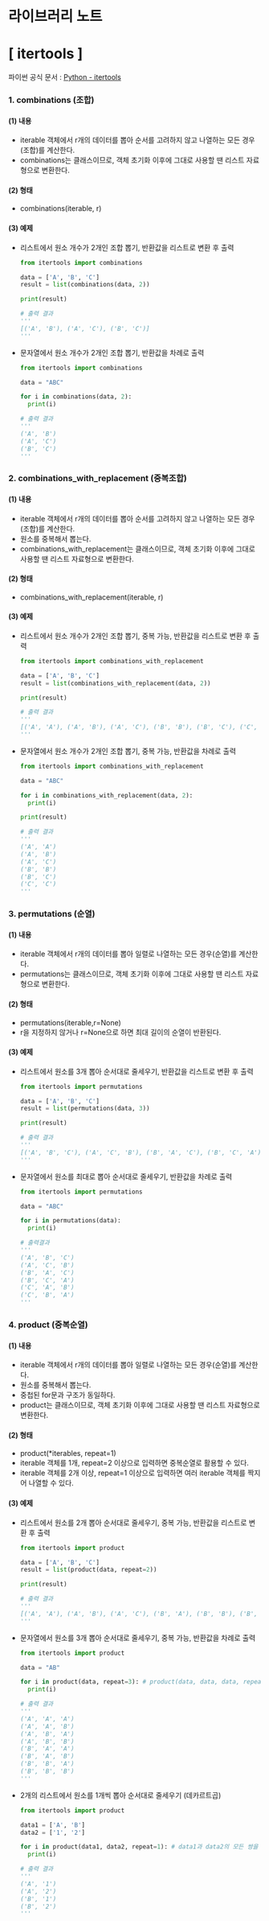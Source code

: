 라이브러리 노트
==========
# [ itertools ]
파이썬 공식 문서 : [Python - itertools](https://docs.python.org/3/library/itertools.html, "python docs - itertools")

### 1. combinations (조합)
#### (1) 내용
- iterable 객체에서 r개의 데이터를 뽑아 순서를 고려하지 않고 나열하는 모든 경우(조합)를 계산한다.
- combinations는 클래스이므로, 객체 초기화 이후에 그대로 사용할 땐 리스트 자료형으로 변환한다.
#### (2) 형태
- combinations(iterable, r)
#### (3) 예제
- 리스트에서 원소 개수가 2개인 조합 뽑기, 반환값을 리스트로 변환 후 출력
  ```python
  from itertools import combinations

  data = ['A', 'B', 'C']
  result = list(combinations(data, 2))

  print(result)

  # 출력 결과
  '''
  [('A', 'B'), ('A', 'C'), ('B', 'C')]
  '''
  ```
- 문자열에서 원소 개수가 2개인 조합 뽑기, 반환값을 차례로 출력
  ```python
  from itertools import combinations

  data = "ABC"

  for i in combinations(data, 2):
    print(i)

  # 출력 결과
  '''
  ('A', 'B')
  ('A', 'C')
  ('B', 'C')
  '''
  ```

### 2. combinations_with_replacement (중복조합)
#### (1) 내용
- iterable 객체에서 r개의 데이터를 뽑아 순서를 고려하지 않고 나열하는 모든 경우(조합)를 계산한다.
- 원소를 중복해서 뽑는다.
- combinations_with_replacement는 클래스이므로, 객체 초기화 이후에 그대로 사용할 땐 리스트 자료형으로 변환한다.
#### (2) 형태
- combinations_with_replacement(iterable, r)
#### (3) 예제
- 리스트에서 원소 개수가 2개인 조합 뽑기, 중복 가능, 반환값을 리스트로 변환 후 출력
  ```python
  from itertools import combinations_with_replacement
  
  data = ['A', 'B', 'C']
  result = list(combinations_with_replacement(data, 2))

  print(result)
  
  # 출력 결과
  '''
  [('A', 'A'), ('A', 'B'), ('A', 'C'), ('B', 'B'), ('B', 'C'), ('C', 'C')]
  '''
  ```
- 문자열에서 원소 개수가 2개인 조합 뽑기, 중복 가능, 반환값을 차례로 출력
  ```python
  from itertools import combinations_with_replacement
  
  data = "ABC"
  
  for i in combinations_with_replacement(data, 2):
    print(i)

  print(result)
  
  # 출력 결과
  '''
  ('A', 'A')
  ('A', 'B')
  ('A', 'C')
  ('B', 'B')
  ('B', 'C')
  ('C', 'C')
  '''
  ```

### 3. permutations (순열)
#### (1) 내용
- iterable 객체에서 r개의 데이터를 뽑아 일렬로 나열하는 모든 경우(순열)를 계산한다.
- permutations는 클래스이므로, 객체 초기화 이후에 그대로 사용할 땐 리스트 자료형으로 변환한다.
#### (2) 형태
- permutations(iterable,r=None)
- r을 지정하지 않거나 r=None으로 하면 최대 길이의 순열이 반환된다.
#### (3) 예제
- 리스트에서 원소를 3개 뽑아 순서대로 줄세우기, 반환값을 리스트로 변환 후 출력
  ```python  
  from itertools import permutations
  
  data = ['A', 'B', 'C']
  result = list(permutations(data, 3))

  print(result)
  
  # 출력 결과
  '''
  [('A', 'B', 'C'), ('A', 'C', 'B'), ('B', 'A', 'C'), ('B', 'C', 'A'), ('C', 'A', 'B'), ('C', 'B', 'A')]
  '''
  ```
- 문자열에서 원소를 최대로 뽑아 순서대로 줄세우기, 반환값을 차례로 출력
  ```python
  from itertools import permutations

  data = "ABC"

  for i in permutations(data):
    print(i)

  # 출력결과
  '''
  ('A', 'B', 'C')
  ('A', 'C', 'B')
  ('B', 'A', 'C')
  ('B', 'C', 'A')
  ('C', 'A', 'B')
  ('C', 'B', 'A')
  '''
  ```

### 4. product (중복순열)
#### (1) 내용
- iterable 객체에서 r개의 데이터를 뽑아 일렬로 나열하는 모든 경우(순열)를 계산한다.
- 원소를 중복해서 뽑는다.
- 중첩된 for문과 구조가 동일하다.
- product는 클래스이므로, 객체 초기화 이후에 그대로 사용할 땐 리스트 자료형으로 변환한다.
#### (2) 형태
- product(*iterables, repeat=1)
- iterable 객체를 1개, repeat=2 이상으로 입력하면 중복순열로 활용할 수 있다.
- iterable 객체를 2개 이상, repeat=1 이상으로 입력하면 여러 iterable 객체를 짝지어 나열할 수 있다.
#### (3) 예제
- 리스트에서 원소를 2개 뽑아 순서대로 줄세우기, 중복 가능, 반환값을 리스트로 변환 후 출력
  ```python
  from itertools import product

  data = ['A', 'B', 'C']
  result = list(product(data, repeat=2))

  print(result)
  
  # 출력 결과
  '''
  [('A', 'A'), ('A', 'B'), ('A', 'C'), ('B', 'A'), ('B', 'B'), ('B', 'C'), ('C', 'A'), ('C', 'B'), ('C', 'C')]
  '''
  ```
- 문자열에서 원소를 3개 뽑아 순서대로 줄세우기, 중복 가능, 반환값을 차례로 출력
  ```python
  from itertools import product
  
  data = "AB"
  
  for i in product(data, repeat=3): # product(data, data, data, repeat=1)과 동일한 출력
    print(i)

  # 출력 결과
  '''
  ('A', 'A', 'A')
  ('A', 'A', 'B')
  ('A', 'B', 'A')
  ('A', 'B', 'B')
  ('B', 'A', 'A')
  ('B', 'A', 'B')
  ('B', 'B', 'A')
  ('B', 'B', 'B')
  '''
  ```
- 2개의 리스트에서 원소를 1개씩 뽑아 순서대로 줄세우기 (데카르트곱)
  ```python
  from itertools import product

  data1 = ['A', 'B']
  data2 = ['1', '2']

  for i in product(data1, data2, repeat=1): # data1과 data2의 모든 쌍을 지어 반환
    print(i)

  # 출력 결과
  '''
  ('A', '1')
  ('A', '2')
  ('B', '1')
  ('B', '2')
  '''
  ```
